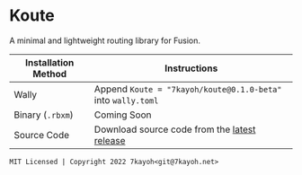 # Koute
A minimal and lightweight routing library for Fusion.

| Installation Method | Instructions |
| ------------- | ------------- |
| Wally | Append `Koute = "7kayoh/koute@0.1.0-beta"` into `wally.toml` |
| Binary (`.rbxm`) | Coming Soon |
| Source Code | Download source code from the [latest release](https://github.com/koterahq/koute/releases) |

`MIT Licensed | Copyright 2022 7kayoh<git@7kayoh.net>`